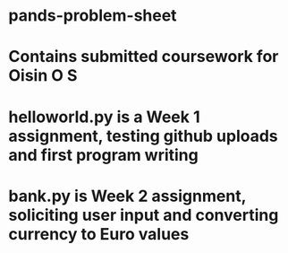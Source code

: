 # pands-problem-sheet
# Contains submitted coursework for Oisin O S
# helloworld.py is a Week 1 assignment, testing github uploads and first program writing
# bank.py is Week 2 assignment, soliciting user input and converting currency to Euro values
